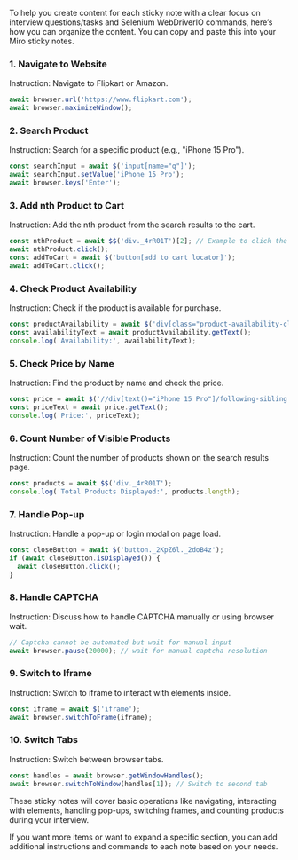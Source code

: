 To help you create content for each sticky note with a clear focus on interview questions/tasks and Selenium WebDriverIO commands, here’s how you can organize the content. You can copy and paste this into your Miro sticky notes.

### 1. **Navigate to Website** 
Instruction: Navigate to Flipkart or Amazon.  
```typescript
await browser.url('https://www.flipkart.com');
await browser.maximizeWindow();
```

### 2. **Search Product**
Instruction: Search for a specific product (e.g., "iPhone 15 Pro").  
```typescript
const searchInput = await $('input[name="q"]');
await searchInput.setValue('iPhone 15 Pro');
await browser.keys('Enter');
```

### 3. **Add nth Product to Cart**
Instruction: Add the nth product from the search results to the cart.  
```typescript
const nthProduct = await $$('div._4rR01T')[2]; // Example to click the 3rd product
await nthProduct.click();
const addToCart = await $('button[add to cart locator]');
await addToCart.click();
```

### 4. **Check Product Availability**
Instruction: Check if the product is available for purchase.  
```typescript
const productAvailability = await $('div[class="product-availability-class"]');
const availabilityText = await productAvailability.getText();
console.log('Availability:', availabilityText);
```

### 5. **Check Price by Name**
Instruction: Find the product by name and check the price.  
```typescript
const price = await $('//div[text()="iPhone 15 Pro"]/following-sibling::div[@class="price-class"]');
const priceText = await price.getText();
console.log('Price:', priceText);
```

### 6. **Count Number of Visible Products**
Instruction: Count the number of products shown on the search results page.  
```typescript
const products = await $$('div._4rR01T');
console.log('Total Products Displayed:', products.length);
```

### 7. **Handle Pop-up**
Instruction: Handle a pop-up or login modal on page load.  
```typescript
const closeButton = await $('button._2KpZ6l._2doB4z');
if (await closeButton.isDisplayed()) {
  await closeButton.click();
}
```

### 8. **Handle CAPTCHA**
Instruction: Discuss how to handle CAPTCHA manually or using browser wait.  
```typescript
// Captcha cannot be automated but wait for manual input
await browser.pause(20000); // wait for manual captcha resolution
```

### 9. **Switch to Iframe**
Instruction: Switch to iframe to interact with elements inside.  
```typescript
const iframe = await $('iframe');
await browser.switchToFrame(iframe);
```

### 10. **Switch Tabs**
Instruction: Switch between browser tabs.  
```typescript
const handles = await browser.getWindowHandles();
await browser.switchToWindow(handles[1]); // Switch to second tab
```

These sticky notes will cover basic operations like navigating, interacting with elements, handling pop-ups, switching frames, and counting products during your interview.

If you want more items or want to expand a specific section, you can add additional instructions and commands to each note based on your needs.